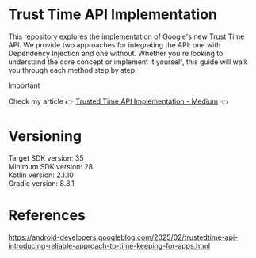 # Trust Time API Implementation

This repository explores the implementation of Google's new Trust Time API. We provide two
approaches for integrating the API: one with Dependency Injection and one without. Whether you're
looking to understand the core concept or implement it
yourself, this guide will walk you through each method step by step.

> [!IMPORTANT]  
> Check my article :point_right: [Trusted Time API Implementation - Medium]() :point_left: <br />

# Versioning

Target SDK version: 35 <br />
Minimum SDK version: 28 <br />
Kotlin version: 2.1.10 <br />
Gradle version: 8.8.1 <br />

# References

https://android-developers.googleblog.com/2025/02/trustedtime-api-introducing-reliable-approach-to-time-keeping-for-apps.html